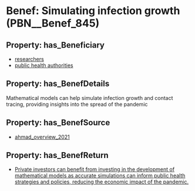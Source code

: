 # Benef: __Simulating infection growth__ (PBN__Benef_845)

## Property: has_Beneficiary

* [researchers](../Stakeholder/PBN__Stakeholder_2)
* [public health authorities](../Stakeholder/PBN__Stakeholder_0)

## Property: has_BenefDetails

Mathematical models can help simulate infection growth and contact tracing, providing insights into the spread of the pandemic

## Property: has_BenefSource

* [ahmad_overview_2021](../Article/PBN__Article_170)

## Property: has_BenefReturn

* [Private investors can benefit from investing in the development of mathematical models as accurate simulations can inform public health strategies and policies, reducing the economic impact of the pandemic.](../BenefReturn/PBN__BenefReturn_919)

